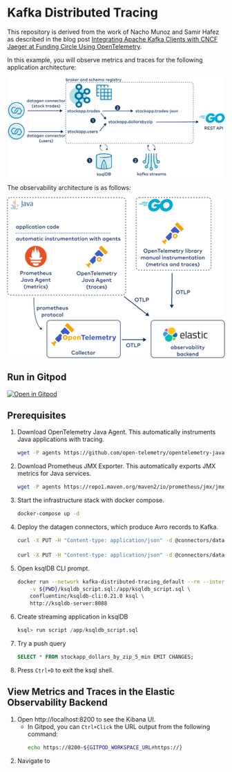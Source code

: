 # Kafka Distributed Tracing

This repository is derived from the work of Nacho Munoz and Samir Hafez as described in the blog post [Integrating Apache Kafka Clients with CNCF Jaeger at Funding Circle Using OpenTelemetry](https://www.confluent.io/blog/integrate-kafka-and-jaeger-for-distributed-tracing-and-monitoring/).

In this example, you will observe metrics and traces for the following application architecture:

![Microservice architecture](images/architecture.svg)

The observability architecture is as follows:

![Observability architecture](images/obs-arch.svg)

## Run in Gitpod

[![Open in Gitpod](https://gitpod.io/button/open-in-gitpod.svg)](https://gitpod.io/#https://github.com/chuck-confluent/kafka-distributed-tracing)

## Prerequisites

1. Download OpenTelemetry Java Agent. This automatically instruments Java applications with tracing.

    ```bash
    wget -P agents https://github.com/open-telemetry/opentelemetry-java-instrumentation/releases/download/v1.7.1/opentelemetry-javaagent-all.jar
    ```

1. Download Prometheus JMX Exporter. This automatically exports JMX metrics for Java services.

    ```bash
    wget -P agents https://repo1.maven.org/maven2/io/prometheus/jmx/jmx_prometheus_javaagent/0.16.1/jmx_prometheus_javaagent-0.16.1.jar
    ```

1. Start the infrastructure stack with docker compose.

    ```bash
    docker-compose up -d
    ```

1. Deploy the datagen connectors, which produce Avro records to Kafka.

    ```bash
    curl -X PUT -H "Content-type: application/json" -d @connectors/datagen-connector-trades.json http://localhost:8083/connectors/datagen-connector-trades/config

    curl -X PUT -H "Content-type: application/json" -d @connectors/datagen-connector-users.json http://localhost:8083/connectors/datagen-connector-users/config
    ```


1. Open ksqlDB CLI prompt.

    ```bash
    docker run --network kafka-distributed-tracing_default --rm --interactive --tty \
        -v ${PWD}/ksqldb_script.sql:/app/ksqldb_script.sql \
        confluentinc/ksqldb-cli:0.21.0 ksql \
        http://ksqldb-server:8088
    ```


1. Create streaming application in ksqlDB

    ```SQL
    ksql> run script /app/ksqldb_script.sql
    ```

1. Try a push query

    ```SQL
    SELECT * FROM stockapp_dollars_by_zip_5_min EMIT CHANGES;
    ```

1. Press `Ctrl+D` to exit the ksql shell.

## View Metrics and Traces in the Elastic Observability Backend

1. Open http://localhost:8200 to see the Kibana UI.
    - In Gitpod, you can `Ctrl+Click` the URL output from the following command:
        ```bash
        echo https://8200-${GITPOD_WORKSPACE_URL#https://}
        ```
1. Navigate to 

